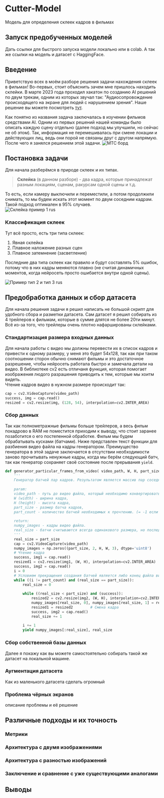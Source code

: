 # Cutter-Model
Модель для определения склеек кадров в фильмах

## Запуск предобученных моделей
Дать ссылки для быстрого запуска модели локально или в colab. А так же ссылки на модель и датасет с HaggingFace.

## Введение
Приветствую всех в моём разборе решения задачи нахождения склеек в фильмах! Во-первых, стоит объяснить зачем мне пришлось находить склейки. В марте 2023 года проходил хакатон по созданию AI решений по двум трекам, одним из которых звучал так: "Аудиосопровождение происходящего на экране для людей с нарушением зрения". Наше решение вы можете посмотреть <a href='https://github.com/Aleshka5/MTS_UAI_Team'>тут</a>.<br>

Как понятно из названия задача заключалась в изучении фильмов средствами AI. Одним из первых решений нашей команды было описать каждую сцену отдельно (далее подход мы улучшили, но сейчас не об этом). Так, информация не перемешивалась при смене локации и действующих лиц, ведь они порой не связаны друг с другом напрямую. После чего я занялся решением этой задачи.
![МТС борд](https://github.com/Aleshka5/Cutter-Model/assets/78702396/b61396d6-1124-4cc5-8cd9-4b8aff03b53a)

## Постановка задачи
Для начала разберёмся в природе склеек и их типах. <br>

> <b>Склейка</b> (в данном разборе) - два кадра, которые принадлежат разным локациям, сценам, ракурсам одной сцены и т.д.

То есть, если камеру выключили и переместили, а потом продолжили снимать, то мы будем искать этот момент по двум соседним кадрам. Такой подход оптимален в 95% случаев.<br>
![Склейка пример 1 rus](https://github.com/Aleshka5/Cutter-Model/assets/78702396/ecc96631-dd14-49d5-b290-65b82f0359a5)
### Классификация склеек
Тут всё просто, есть три типа склеек: 
<ol>
  <li>Явная склейка</li>
  <li>Плавное наложение разных сцен</li>
  <li>Плавное затемнение (засветление)</li>
</ol>
Последние два типа склеек как правило и будут составлять 5% ошибок, потому что в них кадры меняются плавно (не считая динамичных моментов, когда нейросеть просто ошибается внутри одной сцены).

![Пример тип 2 и тип 3 rus](https://github.com/Aleshka5/Cutter-Model/assets/78702396/1656b30f-8636-47ab-a641-136ecee50a6e)

## Предобработка данных и сбор датасета
Для начала решения задачи я решил написать не большой скрипт для удобного сбора и разметки датасета. Сам датасет я решил собирать из 4 трейлеров к фильмам, которые в сумме длятся не более 20ти минут. Всё из-за того, что трейлеры очень плотно нафаршированы склейками.

### Стандартизация размера входных данных
Для начала работы с видео мы должны перевести их в список кадров и привести к одному размеру, у меня это будет 54x128, так как при таком соотношении сторон обычно снимают фильмы и это достаточное разрешение, чтобы нейросеть работала быстро и замечала детали на видео. 
В библиотеке cv2 есть отличаня функция, которая помогает изображения людого разрашения приводить к тем, которые мы хоитм видеть.<br> Чтение кадров видео в нужном размере происходит так:
```python
cap = cv2.VideoCapture(video_path)        
success, img = cap.read()
resized = cv2.resize(img, (128, 54), interpolation=cv2.INTER_AREA)         # 1.2 
```

### Сбор данных
Так как полнометражные фильмы больше трейлеров, а весь фильм покадрово в RAM не поместится приходим к выводу, что стоит заранее позаботится о его постепенной обработке. Фильм мы будем обрабатывать кусками (батчами). Ниже представлен текст функции для разбиения видео файла на кадры генератором. Преимущество генератора в этой задаче заключается в отсутствии необходимости заново прочитывать ненужные кадры, когда мы берём следующий батч, так как генератор сохраняет своё состояние после прерывания ```yield```.
```python
def generator_particular_frames_from_video( video_path, W, H, part_size, part_count = -1):
    '''
    Генератор батчей пар кадров. Результатом является массив пар соседних кадров.
    
    param: 
    video_path - путь до видео файла, который необходимо конвертировать в кадры, 
    W (width) - ширина кадра, 
    H (height) - высота кадра, 
    part_size - размер батча кадров,
    part_count - количество батчей необходимых к прочтению. (= -1 если нужно прочесть весь видео файл)
    
    return:
    numpy_images - кадры видео файла.
    real_size - батчи считываются всегда одинакового размера, но последний батч может иметь меньший размер. real_size - возвращает действительный размер прочитанного батча.
    '''
    real_size = part_size
    cap = cv2.VideoCapture(video_path)    
    numpy_images = np.zeros((part_size, 2, H, W, 3), dtype='uint8')
    # Чтение кадра
    success, img1 = cap.read()                                                # 1.1    
    resized1 = cv2.resize(img1, (W, H), interpolation=cv2.INTER_AREA)         # 1.2    
    success, img2 = cap.read()                                                # 2.1
    i = 0
    # Условием прекращения создания батчей является либо конец файла видео, либо завершение по количеству прочитанных батчей
    while ((i != part_count) and (real_size == part_size)):        
        real_size = 0
        
        while ((real_size < part_size) and (success)):
            resized2 = cv2.resize(img2, (W, H), interpolation=cv2.INTER_AREA)            # 2.2            
            numpy_images[real_size, 0], numpy_images[real_size, 1] = resized1, resized2  # Записть кадров в массив            
            resized1 = resized2        # Смена кадра
            success, img2 = cap.read()
            real_size += 1        
            
        i += 1
        yield numpy_images[:real_size], real_size
```

### Сбор собственной базы данных
Далее я покажу как вы можете самостоятельно собирать такой же датасет на локальной машине.


### Аугментация датасета 
Как из маленького датасета сделать огромный

### Проблема чёрных экранов
описание проблемы и её решение
## Различные подходы и их точность
### Метрики

### Архитектура с двумя изображениями

### Архитектура с разностью изображений

### Заключение и сравнение с уже существующими аналогами

## Выводы
